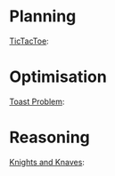 # Planning

[TicTacToe](https://github.com/suadolaps/ai-basics/tree/main/cs50/ai50/tictactoe): 

# Optimisation

[Toast Problem](https://github.com/suadolaps/ai-basics/tree/main/optimisation): 

# Reasoning

[Knights and Knaves](https://github.com/suadolaps/ai-basics/tree/main/cs50/ai50/knights): 